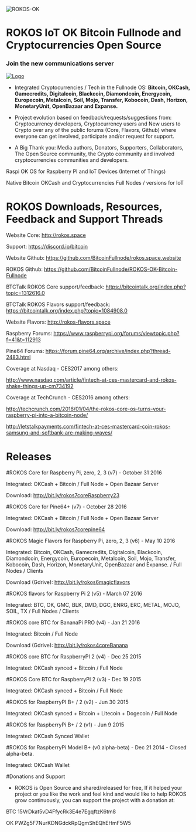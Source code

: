 ![ROKOS-OK](http://i.imgur.com/BluqVIE.png)

ROKOS IoT OK Bitcoin Fullnode and Cryptocurrencies Open Source
=========================== 

### Join the new communications server
<a href="https://discord.io/bitcoin">
    <img alt="Logo" src="https://discordapp.com/api/guilds/213747404745211904/widget.png?style=banner2">
  </a>

* Integrated Cryptocurrencies / Tech in the Fullnode OS: **Bitcoin, OKCash, Gamecredits, Digitalcoin, Blackcoin, Diamondcoin, Energycoin, Europecoin, Metalcoin, Soil, Mojo, Transfer, Kobocoin, Dash, Horizon, MonetaryUnit, OpenBazaar and Expanse.**

* Project evolution based on feedback/requests/suggestions from: Cryptocurrency developers, Cryptocurrency users and New users to Crypto over any of the public forums (Core, Flavors, Github) where everyone can get involved, participate and/or request for support.

* A Big Thank you: Media authors, Donators, Supporters, Collaborators, The Open Source community, the Crypto community and involved cryptocurrencies communities and developers.

Raspi OK OS for Raspberry PI and IoT Devices (Internet of Things)

Native Bitcoin OKCash and Cryptocurrencies Full Nodes / versions for IoT

ROKOS Downloads, Resources, Feedback and Support Threads 
===========================

Website Core: http://rokos.space

Support: https://discord.io/bitcoin

Website Github: https://github.com/BitcoinFullnode/rokos.space.website

ROKOS Github: https://github.com/BitcoinFullnode/ROKOS-OK-Bitcoin-Fullnode

BTCTalk ROKOS Core support/feedback: https://bitcointalk.org/index.php?topic=1312616.0

BTCTalk ROKOS Flavors support/feedback: https://bitcointalk.org/index.php?topic=1084908.0

Website Flavors: http://rokos-flavors.space

Raspberry Forums: https://www.raspberrypi.org/forums/viewtopic.php?f=41&t=112913

Pine64 Forums: https://forum.pine64.org/archive/index.php?thread-2483.html


Coverage at Nasdaq - CES2017 among others:

http://www.nasdaq.com/article/fintech-at-ces-mastercard-and-rokos-shake-things-up-cm734192

Coverage at TechCrunch - CES2016 among others: 

http://techcrunch.com/2016/01/04/the-rokos-core-os-turns-your-raspberry-pi-into-a-bitcoin-node/

http://letstalkpayments.com/fintech-at-ces-mastercard-coin-rokos-samsung-and-softbank-are-making-waves/


Releases
===========================

#ROKOS Core for Raspberry Pi, zero, 2, 3 (v7) - October 31 2016

Integrated: OKCash + Bitcoin / Full Node + Open Bazaar Server

Download:
http://bit.ly/rokos7coreRaspberry23

#ROKOS Core for Pine64+ (v7) - October 28 2016

Integrated: OKCash + Bitcoin / Full Node + Open Bazaar Server

Download:
http://bit.ly/rokos7corepine64

#ROKOS Magic Flavors for Raspberry Pi, zero, 2, 3 (v6) - May 10 2016

Integrated: Bitcoin, OKCash, Gamecredits, Digitalcoin, Blackcoin, Diamondcoin, Energycoin, Europecoin, Metalcoin, Soil, Mojo, Transfer, Kobocoin, Dash, Horizon, MonetaryUnit, OpenBazaar and Expanse. / Full Nodes / Clients

Download (Gdrive): 
http://bit.ly/rokos6magicflavors

#ROKOS flavors for Raspberry Pi 2 (v5) - March 07 2016

Integrated: BTC, OK, GMC, BLK, DMD, DGC, ENRG, ERC, METAL, MOJO, SOIL, TX / Full Nodes / Clients

#ROKOS core BTC for BananaPi PRO (v4) - Jan 21 2016

Integrated: Bitcoin / Full Node

Download (Gdrive): 
http://bit.ly/rokos4coreBanana

#ROKOS core BTC for RaspberryPI 2 (v4) - Dec 25 2015

Integrated: OKCash synced + Bitcoin / Full Node

#ROKOS Core BTC for RaspberryPI 2 (v3) - Dec 19 2015

Integrated: OKCash synced + Bitcoin / Full Node

#ROKOS for RaspberryPI B+ / 2  (v2) - Jun 30 2015

Integrated: OKCash synced + Bitcoin + Litecoin + Dogecoin / Full Node

#ROKOS for RaspberryPi B+ / 2 (v1) - Jun 9 2015 

Integrated: OKCash Synced Wallet

#ROKOS for RaspberryPi Model B+ (v0.alpha-beta) - Dec 21 2014 - Closed alpha-beta.

Integrated: OKCash Wallet


#Donations and Support

* ROKOS is Open Source and shared/released for free, If it helped your project or you like the work and feel kind and would like to help ROKOS grow continuously, you can support the project with a donation at:

BTC  15VrDkat5vD4FfycRk3E4e7EgqftzK6tm8

OK  PWZg5F7NurKDNGdckRpQgmShEQhEHmF5W5
